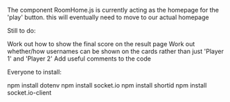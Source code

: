 The component RoomHome.js is currently acting as the homepage for the 'play' button. this will eventually need to move to our actual homepage

Still to do:

Work out how to show the final score on the result page
Work out whether/how usernames can be shown on the cards rather than just 'Player 1' and 'Player 2'
Add useful comments to the code


Everyone to install:

npm install dotenv
npm install socket.io
npm install shortid
npm install socket.io-client
